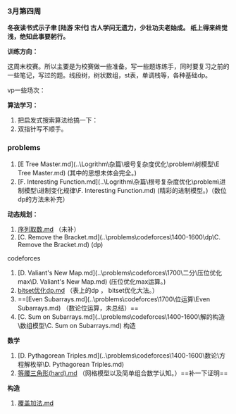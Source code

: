 ### **3月第四周**

**冬夜读书式示子聿  \[陆游 宋代]
古人学问无遗力，少壮功夫老始成。
纸上得来终觉浅，绝知此事要躬行。**

**训练方向：**

这周末校赛。所以主要是为校赛做一些准备。写一些题练练手，同时要复习之前的一些笔记，写过的题。线段树，树状数组，st表，单调栈等，各种基础dp。

vp一些场次：

**算法学习：**

1. 把启发式搜索算法给搞一下： 
2. 双指针写不顺手。

### **problems**

1.  [E Tree Master.md](..\Logrithm\杂篇\根号复杂度优化\problem\树模型\E Tree Master.md)  (其中的思想未体会完全。)
2.   [F. Interesting Function.md](..\Logrithm\杂篇\根号复杂度优化\problem\进制模型\进制变化规律\F. Interesting Function.md)  (精彩的进制模型。)（数位dp的方法未补充）

**动态规划：**

1.  [序列取数.md](..\problems\洛谷\动态规划\提高-\序列取数.md)  （未补）
2.  [C. Remove the Bracket.md](..\problems\codeforces\1400-1600\dp\C. Remove the Bracket.md) (dp)

codeforces

1.  [D. Valiant's New Map.md](..\problems\codeforces\1700\二分\压位优化max\D. Valiant's New Map.md) (压位优化max运算。)
2.  [bitset优化dp.md](..\problems\codeforces\1700\动态规划\优化\bitset优化dp.md) （表上的dp ， bitset优化大法。）
3.   ==[Even Subarrays.md](..\problems\codeforces\1700\位运算\Even Subarrays.md) （数论位运算，未总结）==
4.  [C. Sum on Subarrays.md](..\problems\codeforces\1400-1600\解的构造\数组模型\C. Sum on Subarrays.md) 构造

**数学**

1.  [D. Pythagorean Triples.md](..\problems\codeforces\1400-1600\数论\方程解枚举\D. Pythagorean Triples.md) 
2.  [等腰三角形(hard).md](..\problems\nowcoder\小白月赛\模型\网格模型\等腰三角形(hard).md)  （网格模型以及简单组合数学认知。）==补一下证明==

**构造**

1. [覆盖加法.md](..\Logrithm\基础算法设计思想\构造\1600-1800\四则运算模型\覆盖加法.md) 



